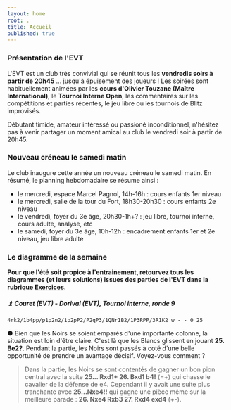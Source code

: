 ```yaml
---
layout: home
root: .
title: Accueil
published: true
---
```


### Présentation de l'EVT ###

L'EVT est un club très convivial qui se réunit tous les **vendredis soirs à partir de 20h45** ... jusqu'à épuisement des joueurs ! Les soirées sont habituellement animées par les **cours d'Olivier Touzane (Maître International)**, le **Tournoi Interne Open**, les commentaires sur les compétitions et parties récentes, le jeu libre ou les tournois de Blitz improvisés.

Débutant timide, amateur intéressé ou passioné inconditionnel, n'hésitez pas à venir partager un moment amical au club le vendredi soir à partir de 20h45.

### Nouveau créneau le samedi matin ###

Le club inaugure cette année un nouveau créneau le samedi matin. En résumé, le planning hebdomadaire se résume ainsi :

- le mercredi, espace Marcel Pagnol, 14h-16h : cours enfants 1er niveau
- le mercredi, salle de la tour du Fort, 18h30-20h30 : cours enfants 2e niveau
- le vendredi, foyer du 3e âge, 20h30-1h+? : jeu libre, tournoi interne, cours adulte, analyse, etc
- le samedi, foyer du 3e âge, 10h-12h : encadrement enfants 1er et 2e niveau, jeu libre adulte

### Le diagramme de la semaine ###

**Pour que l'été soit propice à l'entrainement, retourvez tous les diagrammes (et leurs solutions) issues des parties de l'EVT dans la rubrique [Exercices](http://echiquier-villeneuve-tolosane.github.io/exercices.html "Exercices").**


##### &#9821; **Couret (EVT) - Dorival (EVT)**, *Tournoi interne, ronde 9* 

`4rk2/1b4pp/p1p2n2/1p2pP2/P2qP3/1QNr1B2/1P3RPP/3R1K2 w - - 0 25`

&#9679; Bien que les Noirs se soient emparés d'une importante colonne, la situation est loin d'être claire. C'est là que les Blancs glissent en jouant **25. Be2?**. Pendant la partie, les Noirs sont passés à coté d'une belle opportunité de prendre un avantage décisif. Voyez-vous comment ?

> Dans la partie, les Noirs se sont contentés de gagner un bon pion central avec la suite **25... Rxd1+ 26. Bxd1 b4!** (=+) qui chasse le cavalier de la défense de e4. Cependant il y avait une suite plus tranchante avec **25...Nxe4!!** qui gagne une pièce même sur la meilleure parade : **26. Nxe4 Rxb3 27. Rxd4 exd4** (+-).

